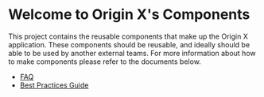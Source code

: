 # Welcome to Origin X's Components

This project contains the reusable components that make up the Origin X application.  These components should be reusable, and ideally should be able to be used by another external teams.  For more information about how to make components please refer to the documents below.

* [FAQ](https://confluence.ea.com/display/EBI/Origin+X+Development+FAQ)
* [Best Practices Guide](https://confluence.ea.com/display/EBI/Origin+X+-+Coding+Standard+and+Style+Guide)
